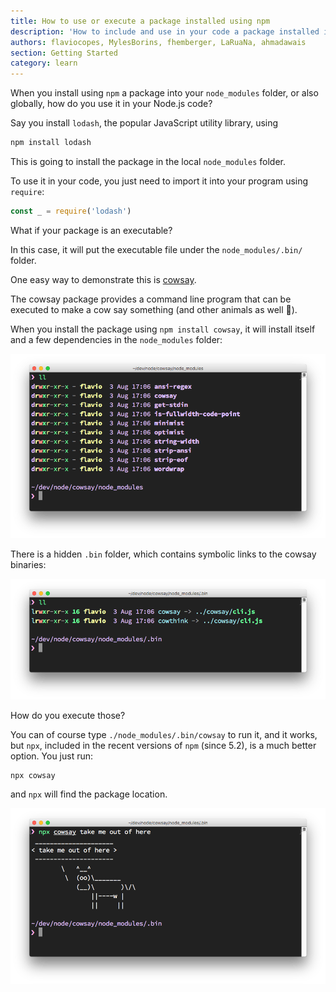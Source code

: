 ```yaml
---
title: How to use or execute a package installed using npm
description: 'How to include and use in your code a package installed in your node_modules folder'
authors: flaviocopes, MylesBorins, fhemberger, LaRuaNa, ahmadawais
section: Getting Started
category: learn
---
```


When you install using `npm` a package into your `node_modules` folder, or also globally, how do you use it in your Node.js code?

Say you install `lodash`, the popular JavaScript utility library, using

```bash
npm install lodash
```

This is going to install the package in the local `node_modules` folder.

To use it in your code, you just need to import it into your program using `require`:

```js
const _ = require('lodash')
```

What if your package is an executable?

In this case, it will put the executable file under the `node_modules/.bin/` folder.

One easy way to demonstrate this is [cowsay](https://www.npmjs.com/package/cowsay).

The cowsay package provides a command line program that can be executed to make a cow say something (and other animals as well 🦊).

When you install the package using `npm install cowsay`, it will install itself and a few dependencies in the `node_modules` folder:

![The node_modules folder content](node_modules-content.png)

There is a hidden `.bin` folder, which contains symbolic links to the cowsay binaries:

![The binary files](binary-files.png)

How do you execute those?

You can of course type `./node_modules/.bin/cowsay` to run it, and it works, but `npx`, included in the recent versions of `npm` (since 5.2), is a much better option. You just run:

```bash
npx cowsay
```

and `npx` will find the package location.

![Cow says something](cow-say.png)
